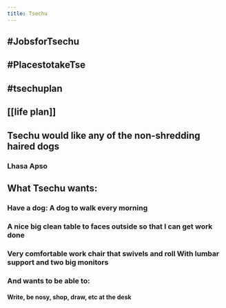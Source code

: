 ```yaml
---
title: Tsechu
---
```


## #JobsforTsechu 

## #PlacestotakeTse
## #tsechuplan
## [[life plan]]
## Tsechu would like any of the non-shredding haired dogs
### Lhasa Apso
## What Tsechu wants:
### Have a dog: A dog to walk every morning
### A nice big clean  table to faces outside so that I can get work done
### Very comfortable work chair that swivels and roll With lumbar support and  two big monitors
### And wants to be able to:
#### Write, be nosy, shop, draw, etc at the desk
